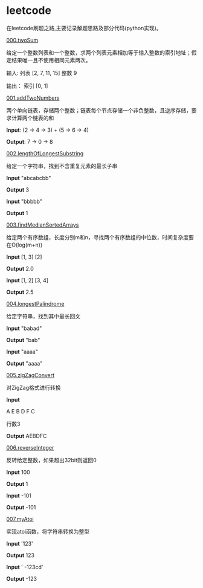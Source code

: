 leetcode
========

在leetcode刷题之路,主要记录解题思路及部分代码(python实现)。

[000.twoSum](https://github.com/tigeroses/leetcode/blob/master/000.twoSum/README.md)

给定一个整数列表和一个整数，求两个列表元素相加等于输入整数的索引地址；假定结果唯一且不使用相同元素两次。

输入:
列表 [2, 7, 11, 15]
整数 9

输出：
索引 [0, 1]

[001.addTwoNumbers](https://github.com/tigeroses/leetcode/blob/master/001.addTwoNumbers/README.md)

两个单向链表，存储两个整数；链表每个节点存储一个非负整数，且逆序存储，要求计算两个链表的和

**Input**: (2 -> 4 -> 3) + (5 -> 6 -> 4)

**Output**: 7 -> 0 -> 8

[002.lengthOfLongestSubstring](https://github.com/tigeroses/leetcode/blob/master/002.lengthOfLongestSubstring/README.md)

给定一个字符串，找到不含重复元素的最长子串

**Input** "abcabcbb"

**Output** 3

**Input** "bbbbb"

**Output** 1

[003.findMedianSortedArrays](https://github.com/tigeroses/leetcode/blob/master/003.findMedianSortedArrays/README.md)

给定两个有序数组，长度分别m和n，寻找两个有序数组的中位数，时间复杂度要在O(log(m+n))

**Input** [1, 3] [2]

**Output** 2.0

**Input** [1, 2] [3, 4]

**Output** 2.5

[004.longestPalindrome](https://github.com/tigeroses/leetcode/blob/master/004.longestPalindrome/README.md)

给定字符串，找到其中最长回文

**Input** "babad"

**Output** "bab"

**Input** "aaaa"

**Output** "aaaa"

[005.zigZagConvert](https://github.com/tigeroses/leetcode/blob/master/005.zigZagConvert/README.md)

对ZigZag格式进行转换

**Input** 

A   E
B D F
C

行数3

**Output** AEBDFC

[006.reverseInteger](https://github.com/tigeroses/leetcode/blob/master/006.reverseInteger/README.md)

反转给定整数，如果超出32bit则返回0

**Input** 100

**Output** 1

**Input** -101

**Output** -101

[007.myAtoi](https://github.com/tigeroses/leetcode/blob/master/007.myAtoi/README.md)

实现atoi函数，将字符串转换为整型

**Input** '123'

**Output** 123

**Input** '  -123cd'

**Output** -123

